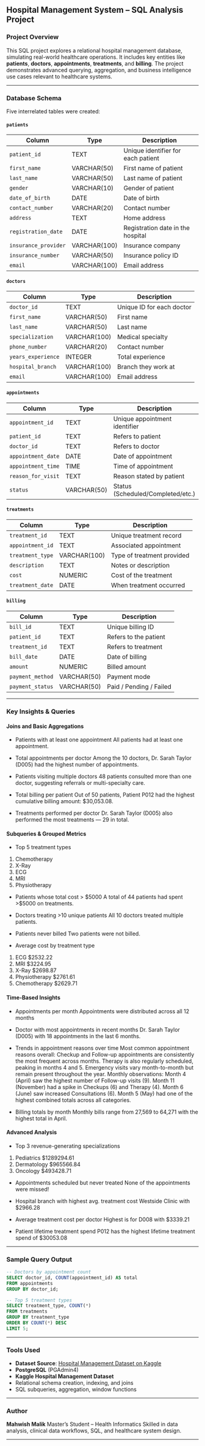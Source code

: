 ## Hospital Management System – SQL Analysis Project

### Project Overview

This SQL project explores a relational hospital management database, simulating real-world healthcare operations. It includes key entities like **patients**, **doctors**, **appointments**, **treatments**, and **billing**. The project demonstrates advanced querying, aggregation, and business intelligence use cases relevant to healthcare systems.

---

###  Database Schema

Five interrelated tables were created:

#### `patients`

| Column               | Type         | Description                        |
| -------------------- | ------------ | ---------------------------------- |
| `patient_id`         | TEXT         | Unique identifier for each patient |
| `first_name`         | VARCHAR(50)  | First name of patient              |
| `last_name`          | VARCHAR(50)  | Last name of patient               |
| `gender`             | VARCHAR(10)  | Gender of patient                  |
| `date_of_birth`      | DATE         | Date of birth                      |
| `contact_number`     | VARCHAR(20)  | Contact number                     |
| `address`            | TEXT         | Home address                       |
| `registration_date`  | DATE         | Registration date in the hospital  |
| `insurance_provider` | VARCHAR(100) | Insurance company                  |
| `insurance_number`   | VARCHAR(50)  | Insurance policy ID                |
| `email`              | VARCHAR(100) | Email address                      |

#### `doctors`

| Column             | Type         | Description               |
| ------------------ | ------------ | ------------------------- |
| `doctor_id`        | TEXT         | Unique ID for each doctor |
| `first_name`       | VARCHAR(50)  | First name                |
| `last_name`        | VARCHAR(50)  | Last name                 |
| `specialization`   | VARCHAR(100) | Medical specialty         |
| `phone_number`     | VARCHAR(20)  | Contact number            |
| `years_experience` | INTEGER      | Total experience          |
| `hospital_branch`  | VARCHAR(100) | Branch they work at       |
| `email`            | VARCHAR(100) | Email address             |

#### `appointments`

| Column             | Type        | Description                       |
| ------------------ | ----------- | --------------------------------- |
| `appointment_id`   | TEXT        | Unique appointment identifier     |
| `patient_id`       | TEXT        | Refers to patient                 |
| `doctor_id`        | TEXT        | Refers to doctor                  |
| `appointment_date` | DATE        | Date of appointment               |
| `appointment_time` | TIME        | Time of appointment               |
| `reason_for_visit` | TEXT        | Reason stated by patient          |
| `status`           | VARCHAR(50) | Status (Scheduled/Completed/etc.) |

#### `treatments`

| Column           | Type         | Description                |
| ---------------- | ------------ | -------------------------- |
| `treatment_id`   | TEXT         | Unique treatment record    |
| `appointment_id` | TEXT         | Associated appointment     |
| `treatment_type` | VARCHAR(100) | Type of treatment provided |
| `description`    | TEXT         | Notes or description       |
| `cost`           | NUMERIC      | Cost of the treatment      |
| `treatment_date` | DATE         | When treatment occurred    |

#### `billing`

| Column           | Type        | Description             |
| ---------------- | ----------- | ----------------------- |
| `bill_id`        | TEXT        | Unique billing ID       |
| `patient_id`     | TEXT        | Refers to the patient   |
| `treatment_id`   | TEXT        | Refers to treatment     |
| `bill_date`      | DATE        | Date of billing         |
| `amount`         | NUMERIC     | Billed amount           |
| `payment_method` | VARCHAR(50) | Payment mode            |
| `payment_status` | VARCHAR(50) | Paid / Pending / Failed |

---

###  Key Insights & Queries

#### Joins and Basic Aggregations

* Patients with at least one appointment
All patients had at least one appointment.

* Total appointments per doctor
Among the 10 doctors, Dr. Sarah Taylor (D005) had the highest number of appointments.

* Patients visiting multiple doctors
48 patients consulted more than one doctor, suggesting referrals or multi-specialty care.
  
* Total billing per patient
Out of 50 patients, Patient P012 had the highest cumulative billing amount: $30,053.08.

* Treatments performed per doctor
Dr. Sarah Taylor (D005) also performed the most treatments — 29 in total.

####  Subqueries & Grouped Metrics

* Top 5 treatment types
1. Chemotherapy
2. X-Ray
3. ECG
4. MRI
5. Physiotherapy
   
* Patients whose total cost > \$5000
A total of 44 patients had spent >$5000 on treatments.

* Doctors treating >10 unique patients
All 10 doctors treated multiple patients.

* Patients never billed
Two patients were not billed.

* Average cost by treatment type
1. ECG	           $2532.22
2. MRI             $3224.95
3. X-Ray           $2698.87
4. Physiotherapy   $2761.61
5. Chemotherapy    $2629.71

####  Time-Based Insights

* Appointments per month
Appointments were distributed across all 12 months

* Doctor with most appointments in recent months
Dr. Sarah Taylor (D005) with 18 appointments in the last 6 months. 

* Trends in appointment reasons over time
Most common appointment reasons overall:
Checkup and Follow-up appointments are consistently the most frequent across months.
Therapy is also regularly scheduled, peaking in months 4 and 5.
Emergency visits vary month-to-month but remain present throughout the year.
Monthly observations:
Month 4 (April) saw the highest number of Follow-up visits (9).
Month 11 (November) had a spike in Checkups (6) and Therapy (4).
Month 6 (June) saw increased Consultations (6).
Month 5 (May) had one of the highest combined totals across all categories.

* Billing totals by month
Monthly bills range from 27,569 to 64,271 with the highest total in April. 

####  Advanced Analysis

* Top 3 revenue-generating specializations
1. Pediatrics	$1289294.61
2. Dermatology	$965566.84
3. Oncology  	$493428.71

* Appointments scheduled but never treated
None of the appointments were missed!

* Hospital branch with highest avg. treatment cost
Westside Clinic with $2966.28

* Average treatment cost per doctor
Highest is for D008 with $3339.21
* Patient lifetime treatment spend
P012 has the highest lifetime treatment spend of $30053.08
---

###  Sample Query Output

```sql
-- Doctors by appointment count
SELECT doctor_id, COUNT(appointment_id) AS total
FROM appointments
GROUP BY doctor_id;
```

```sql
-- Top 5 treatment types
SELECT treatment_type, COUNT(*)
FROM treatments
GROUP BY treatment_type
ORDER BY COUNT(*) DESC
LIMIT 5;
```

---

###  Tools Used
* **Dataset Source**: [Hospital Management Dataset on Kaggle](https://www.kaggle.com/datasets/gauravkumar23/hospital-management-dataset)
* **PostgreSQL** (PGAdmin4)
* **Kaggle Hospital Management Dataset**
* Relational schema creation, indexing, and joins
* SQL subqueries, aggregation, window functions

---

###  Author

**Mahwish Malik**
Master’s Student – Health Informatics
Skilled in data analysis, clinical data workflows, SQL, and healthcare system design.

---

